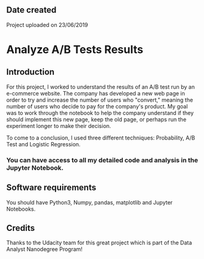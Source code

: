 ## Date created
Project uploaded on 23/06/2019

# Analyze A/B Tests Results

## Introduction

For this project, I worked to understand the results of an A/B test run by an e-commerce website. The company has developed a new web page in order to try and increase the number of users who "convert," meaning the number of users who decide to pay for the company's product. My goal was to work through the notebook to help the company understand if they should implement this new page, keep the old page, or perhaps run the experiment longer to make their decision.

To come to a conclusion, I used three different techniques: Probability, A/B Test and Logistic Regression.

### **You can have access to all my detailed code and analysis in the Jupyter Notebook.**

## Software requirements
You should have Python3, Numpy, pandas, matplotlib and Jupyter Notebooks.

## Credits
Thanks to the Udacity team for this great project which is part of the Data Analyst Nanodegree Program!

